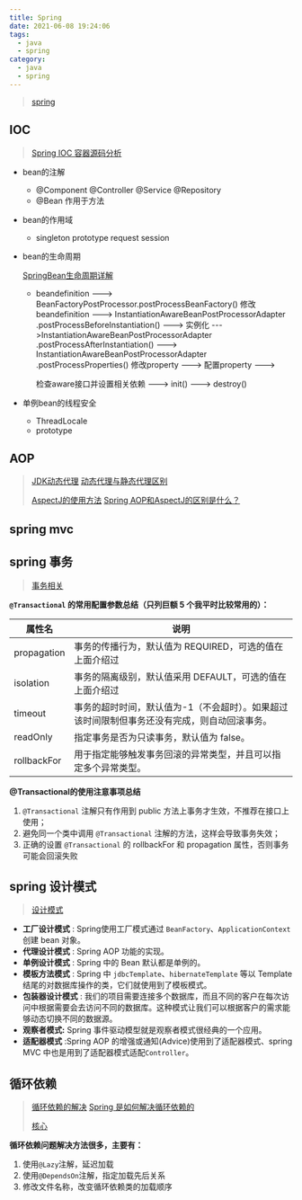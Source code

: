 ```yaml
---
title: Spring
date: 2021-06-08 19:24:06
tags:
  - java
  - spring
category:
  - java
  - spring
---
```


> [spring](https://snailclimb.gitee.io/javaguide/#/docs/system-design/framework/spring/Spring%E5%B8%B8%E8%A7%81%E9%97%AE%E9%A2%98%E6%80%BB%E7%BB%93?id=_7-spring-%e6%a1%86%e6%9e%b6%e4%b8%ad%e7%94%a8%e5%88%b0%e4%ba%86%e5%93%aa%e4%ba%9b%e8%ae%be%e8%ae%a1%e6%a8%a1%e5%bc%8f%ef%bc%9f)

## IOC

> [Spring IOC 容器源码分析](https://javadoop.com/post/spring-ioc)

- bean的注解

  - @Component @Controller @Service @Repository
  - @Bean 作用于方法

- bean的作用域

  - singleton prototype request session

- bean的生命周期

  [SpringBean生命周期详解](https://blog.csdn.net/weixin_43244698/article/details/109338537)

  - beandefinition --->  BeanFactoryPostProcessor.postProcessBeanFactory() 修改beandefinition ---> InstantiationAwareBeanPostProcessorAdapter .postProcessBeforeInstantiation() ---> 实例化 --->InstantiationAwareBeanPostProcessorAdapter .postProcessAfterInstantiation() ---> InstantiationAwareBeanPostProcessorAdapter .postProcessProperties() 修改property ---> 配置property --->

    检查aware接口并设置相关依赖 ---> init()  ---> destroy()

- 单例bean的线程安全

  - ThreadLocale
  - prototype

## AOP

> [JDK动态代理](https://www.cnblogs.com/zuidongfeng/p/8735241.html) [动态代理与静态代理区别](https://blog.csdn.net/ikownyou/article/details/53081426)
>
> [AspectJ的使用方法](https://blog.csdn.net/babylovewei/article/details/106528284)    [Spring AOP和AspectJ的区别是什么？](https://www.cnblogs.com/chaoesha/p/13037368.html)

## spring mvc

## spring 事务

> [事务相关](https://snailclimb.gitee.io/javaguide/#/docs/system-design/framework/spring/Spring%E4%BA%8B%E5%8A%A1%E6%80%BB%E7%BB%93?id=_5-transactional-%e7%9a%84%e4%bd%bf%e7%94%a8%e6%b3%a8%e6%84%8f%e4%ba%8b%e9%a1%b9%e6%80%bb%e7%bb%93)

**`@Transactional` 的常用配置参数总结（只列巨额 5 个我平时比较常用的）：**

| 属性名      | 说明                                                         |
| ----------- | ------------------------------------------------------------ |
| propagation | 事务的传播行为，默认值为 REQUIRED，可选的值在上面介绍过      |
| isolation   | 事务的隔离级别，默认值采用 DEFAULT，可选的值在上面介绍过     |
| timeout     | 事务的超时时间，默认值为-1（不会超时）。如果超过该时间限制但事务还没有完成，则自动回滚事务。 |
| readOnly    | 指定事务是否为只读事务，默认值为 false。                     |
| rollbackFor | 用于指定能够触发事务回滚的异常类型，并且可以指定多个异常类型。 |

**@Transactional的使用注意事项总结**

1. `@Transactional` 注解只有作用到 public 方法上事务才生效，不推荐在接口上使用；
2. 避免同一个类中调用 `@Transactional` 注解的方法，这样会导致事务失效；
3. 正确的设置 `@Transactional` 的 rollbackFor 和 propagation 属性，否则事务可能会回滚失败

## spring 设计模式

> [设计模式](https://snailclimb.gitee.io/javaguide/#/docs/system-design/framework/spring/Spring-Design-Patterns?id=%e8%a3%85%e9%a5%b0%e8%80%85%e6%a8%a1%e5%bc%8f)

- **工厂设计模式** : Spring使用工厂模式通过 `BeanFactory`、`ApplicationContext` 创建 bean 对象。
- **代理设计模式** : Spring AOP 功能的实现。
- **单例设计模式** : Spring 中的 Bean 默认都是单例的。
- **模板方法模式** : Spring 中 `jdbcTemplate`、`hibernateTemplate` 等以 Template 结尾的对数据库操作的类，它们就使用到了模板模式。
- **包装器设计模式** : 我们的项目需要连接多个数据库，而且不同的客户在每次访问中根据需要会去访问不同的数据库。这种模式让我们可以根据客户的需求能够动态切换不同的数据源。
- **观察者模式:** Spring 事件驱动模型就是观察者模式很经典的一个应用。
- **适配器模式** :Spring AOP 的增强或通知(Advice)使用到了适配器模式、spring MVC 中也是用到了适配器模式适配`Controller`。

## 循环依赖

> [循环依赖的解决](https://www.jianshu.com/p/6c359768b1dc) [Spring 是如何解决循环依赖的](https://www.zhihu.com/question/438247718/answer/1730527725)
>
> [核心](https://mp.weixin.qq.com/s/kS0K5P4FdF3v-fiIjGIvvQ)

**循环依赖问题解决方法很多，主要有：**

1. 使用`@Lazy`注解，延迟加载
2. 使用`@DependsOn`注解，指定加载先后关系
3. 修改文件名称，改变循环依赖类的加载顺序
